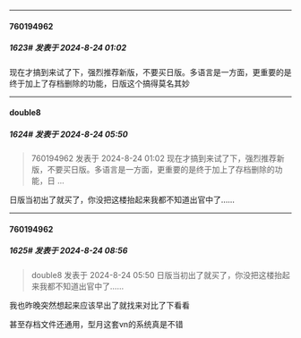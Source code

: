 ﻿
*****

####  760194962  
##### 1623#       发表于 2024-8-24 01:02

现在才搞到来试了下，强烈推荐新版，不要买日版。多语言是一方面，更重要的是终于加上了存档删除的功能，日版这个搞得莫名其妙


*****

####  double8  
##### 1624#       发表于 2024-8-24 05:50

<blockquote>760194962 发表于 2024-8-24 01:02
现在才搞到来试了下，强烈推荐新版，不要买日版。多语言是一方面，更重要的是终于加上了存档删除的功能，日 ...</blockquote>
日版当初出了就买了，你没把这楼抬起来我都不知道出官中了……


*****

####  760194962  
##### 1625#       发表于 2024-8-24 08:56

<blockquote>double8 发表于 2024-8-24 05:50
日版当初出了就买了，你没把这楼抬起来我都不知道出官中了……</blockquote>
我也昨晚突然想起来应该早出了就找来对比了下看看

甚至存档文件还通用，型月这套vn的系统真是不错


